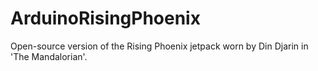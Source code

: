 # ArduinoRisingPhoenix
Open-source version of the Rising Phoenix jetpack worn by Din Djarin in 'The Mandalorian'.
